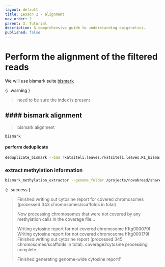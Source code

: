 ```yaml
---
layout: default
title: Lesson 2 - alignment
nav_order: 2
parent: 3. Tutorial
description: A comprehensive guide to understanding epigenetics.
published: false
---
```

# Perform the alignment of the filtered reads 

We will use bismark suite [bismark](https://xxx)

{: .warning }
> need to be sure the index is present 


## #### bismark alignment 

> bismark alignment

`bismark` 
#### perform deduplicate 
```bash
deduplicate_bismark --bam rkatsiteli.leaves.rkatsiteli.leaves.R1_bismark_bt2_pe.bam
```

### extract methylation information 
```bash
bismark_methylation_extractor --genome_folder /projects/novabreed/share/gmagris/collaboration/lezioni/2024/EEA/reference/ -p --bedGraph --cytosine_report --CX_context --multicore 1 --gzip rkatsiteli.leaves.rkatsiteli.leaves.R1_bismark_bt2_pe.deduplicated.bam
```


{: .success }
> Finished writing out cytosine report for covered chromosomes (processed 343 chromosomes/scaffolds in total)
>
> Now processing chromosomes that were not covered by any methylation calls in the coverage file...
>
> Writing cytosine report for not covered chromosome h1tg000079l
> Writing cytosine report for not covered chromosome h1tg000179l
> Finished writing out cytosine report (processed 345 chromosomes/scaffolds in total). coverage2cytosine processing complete.
>
> Finished generating genome-wide cytosine report!'

